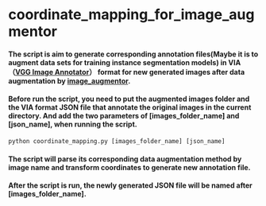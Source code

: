 # coordinate_mapping_for_image_augmentor
#### The script is aim to generate corresponding annotation files(Maybe it is to augment data sets for training instance segmentation models) in VIA（[VGG Image Annotator](http://www.robots.ox.ac.uk/~vgg/software/via/via.html)） format for new generated images after data augmentation by [image_augmentor](https://github.com/codebox/image_augmentor).

#### Before run the script, you need to put the augmented images folder and the VIA format JSON file that annotate the original images in the current directory. And add the two parameters of [images_folder_name] and [json_name], when running the script.
```
python coordinate_mapping.py [images_folder_name] [json_name]
```
 
#### The script will parse its corresponding data augmentation method by image name and transform coordinates to generate new annotation file.

#### After the script is run, the newly generated JSON file will be named after [images_folder_name].


